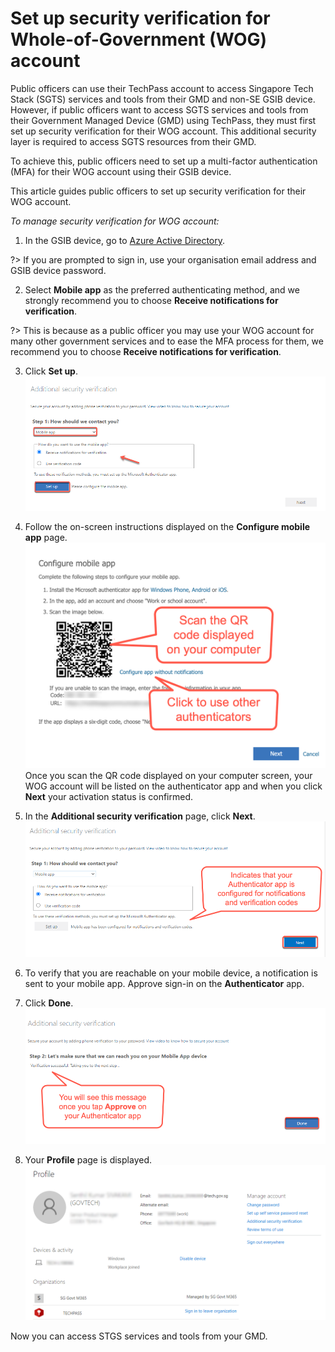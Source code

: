 # Set up security verification for Whole-of-Government (WOG) account

Public officers can use their TechPass account to access Singapore Tech Stack (SGTS) services and tools from their GMD and non-SE GSIB device. However, if public officers want to access SGTS services and tools from their Government Managed Device (GMD) using TechPass, they must first set up security verification for their WOG account. This additional security layer is required to access SGTS resources from their GMD.

To achieve this, public officers need to set up a multi-factor authentication (MFA) for their WOG account using their GSIB device.

This article guides public officers to set up security verification for their WOG account.

_To manage security verification for WOG account:_

1. In the GSIB device, go to [Azure Active Directory](https://account.activedirectory.windowsazure.com/proofup.aspx).

?> If you are prompted to sign in, use your organisation email address and GSIB device password.

2. Select **Mobile app** as the preferred authenticating method, and we strongly recommend you to choose **Receive notifications for verification**.

?> This is because as a public officer you may use your WOG account for many other government services and to ease the MFA process for them, we recommend you to choose **Receive notifications for verification**.

3. Click **Set up**.
<kbd>![security-verification](assets/images/security-verification-for-wog/step-1-selection.png)</kbd>
4. Follow the on-screen instructions displayed on the **Configure mobile app** page.
<kbd>![scan-qr-code](assets/images/security-verification-for-wog/reset-wog-mfa/scan-qr-code-updated.png)</kbd>
Once you scan the QR code displayed on your computer screen, your WOG account will be listed on the authenticator app and when you click **Next** your activation status is confirmed.

5. In the **Additional security verification** page, click **Next**.
<kbd>![after-scan](assets/images/security-verification-for-wog/additional-security-verification-next.png)</kbd>
6. To verify that you are reachable on your mobile device, a notification is sent to your mobile app. Approve sign-in on the **Authenticator** app.
7. Click **Done**.
<kbd>![step2-done](assets/images/security-verification-for-wog/step2-done.png)</kbd>
8. Your **Profile** page is displayed.
<kbd>![profile-page](assets/images/security-verification-for-wog/completion-of-setup.png)</kbd>

Now you can access STGS services and tools from your GMD.
